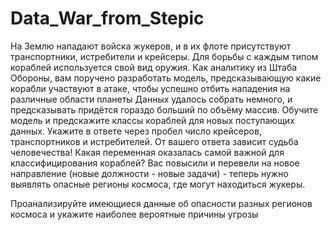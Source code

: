 # Data_War_from_Stepic
На Землю нападают войска жукеров, и в их флоте присутствуют транспортники, истребители и крейсеры. Для борьбы с каждым типом кораблей используется свой вид оружия. Как аналитику из Штаба Обороны, вам поручено разработать модель, предсказывающую какие корабли участвуют в атаке, чтобы успешно отбить нападения на различные области планеты  Данных удалось собрать немного, и предсказывать придётся гораздо больший по объёму массив.  Обучите модель и предскажите классы кораблей для новых поступающих данных. Укажите в ответе через пробел число крейсеров, транспортников и истребителей.  От вашего ответа зависит судьба человечества!
Какая переменная оказалась самой важной для классифицирования кораблей?
Вас повысили и перевели на новое направление (новые должности - новые задачи) - теперь нужно выявлять опасные регионы космоса, где могут находиться жукеры.

Проанализируйте имеющиеся данные об опасности разных регионов космоса и укажите наиболее вероятные причины угрозы
